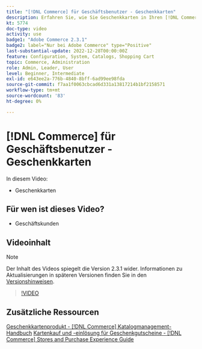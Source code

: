 ```yaml
---
title: "[!DNL Commerce] für Geschäftsbenutzer - Geschenkkarten"
description: Erfahren Sie, wie Sie Geschenkkarten in Ihren [!DNL Commerce] Speicher einschließen.
kt: 5774
doc-type: video
activity: use
badge1: "Adobe Commerce 2.3.1"
badge2: label="Nur bei Adobe Commerce" type="Positive"
last-substantial-update: 2022-12-28T00:00:00Z
feature: Configuration, System, Catalogs, Shopping Cart
topic: Commerce, Administration
role: Admin, Leader, User
level: Beginner, Intermediate
exl-id: e643ee2a-776b-4840-8bff-6ad99ee98fda
source-git-commit: f7aa1f0063cbcad6d331a13817214b1bf2158571
workflow-type: tm+mt
source-wordcount: '83'
ht-degree: 0%

---
```


# [!DNL Commerce] für Geschäftsbenutzer - Geschenkkarten

In diesem Video:

- Geschenkkarten

## Für wen ist dieses Video?

- Geschäftskunden

## Videoinhalt

>[!NOTE]
>
>Der Inhalt des Videos spiegelt die Version 2.3.1 wider. Informationen zu Aktualisierungen in späteren Versionen finden Sie in den [Versionshinweisen](https://experienceleague.adobe.com/docs/commerce-operations/release/notes/overview.html).

>[!VIDEO](https://video.tv.adobe.com/v/35959?quality=12&learn=on)

## Zusätzliche Ressourcen

[Geschenkkartenprodukt - [!DNL Commerce] Katalogmanagement-Handbuch](https://experienceleague.adobe.com/docs/commerce-admin/catalog/products/types/product-gift-card-create.html)
[Kartenkauf und -einlösung für Geschenkgutscheine - [!DNL Commerce] Stores and Purchase Experience Guide](https://experienceleague.adobe.com/docs/commerce-admin/stores-sales/point-of-purchase/gift-cards/product-gift-card-workflow.html)

